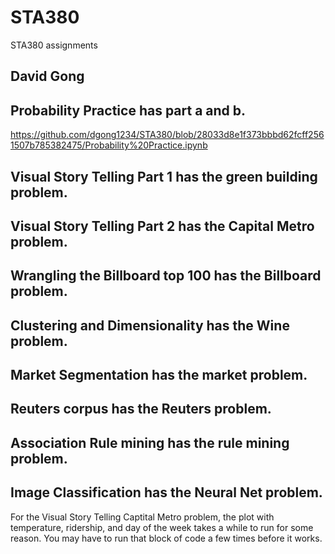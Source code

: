 # STA380
STA380 assignments
## David Gong


## Probability Practice has part a and b.
https://github.com/dgong1234/STA380/blob/28033d8e1f373bbbd62fcff2561507b785382475/Probability%20Practice.ipynb

## Visual Story Telling Part 1 has the green building problem.

## Visual Story Telling Part 2 has the Capital Metro problem.

## Wrangling the Billboard top 100 has the Billboard problem.

## Clustering and Dimensionality has the Wine problem.

## Market Segmentation has the market problem.

## Reuters corpus has the Reuters problem.

## Association Rule mining has the rule mining problem.

## Image Classification has the Neural Net problem.


For the Visual Story Telling Captital Metro problem, the plot with temperature, ridership, and day of the week takes a while to run for some reason. You may have to run that block of code a few times before it works.
